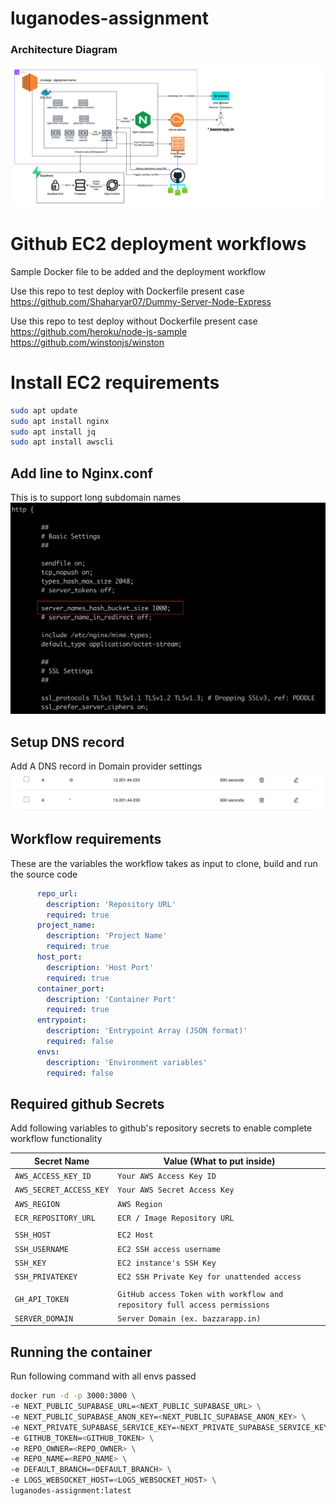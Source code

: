 # luganodes-assignment

### Architecture Diagram
![luganodes-assignment-arch.png](docs%2Fluganodes-assignment-arch.png)
# Github EC2 deployment workflows

Sample Docker file to be added and the deployment workflow

Use this repo to test deploy with Dockerfile present case
https://github.com/Shaharyar07/Dummy-Server-Node-Express

Use this repo to test deploy without Dockerfile present case
https://github.com/heroku/node-js-sample
https://github.com/winstonjs/winston

# Install EC2 requirements

```bash
sudo apt update
sudo apt install nginx
sudo apt install jq
sudo apt install awscli
```

## Add line to Nginx.conf
This is to support long subdomain names
![update_nginx_conf.png](docs%2Fupdate_nginx_conf.png)

## Setup DNS record 
Add A DNS record in Domain provider settings
![add_a_record_in_domain_dns.png](docs%2Fadd_a_record_in_domain_dns.png)

## Workflow requirements

These are the variables the workflow takes as input to clone, build and run the source code
```yaml
      repo_url:
        description: 'Repository URL'
        required: true
      project_name:
        description: 'Project Name'
        required: true
      host_port:
        description: 'Host Port'
        required: true
      container_port:
        description: 'Container Port'
        required: true
      entrypoint:
        description: 'Entrypoint Array (JSON format)'
        required: false
      envs:
        description: 'Environment variables'
        required: false
```

## Required github Secrets
Add following variables to github's repository secrets to enable complete workflow functionality

| Secret Name            | Value (What to put inside)                                                 |
|------------------------|----------------------------------------------------------------------------|
| `AWS_ACCESS_KEY_ID`    | `Your AWS Access Key ID`                                                   |
| `AWS_SECRET_ACCESS_KEY`| `Your AWS Secret Access Key`                                               |
| `AWS_REGION`           | `AWS Region`                                                               |
| `ECR_REPOSITORY_URL`   | `ECR / Image Repository URL`                                               |
|                        |                                                                            |
| `SSH_HOST`             | `EC2 Host`                                                                 |
| `SSH_USERNAME`         | `EC2 SSH access username`                                                  |
| `SSH_KEY`              | `EC2 instance's SSH Key`                                                   |
| `SSH_PRIVATEKEY`       | `EC2 SSH Private Key for unattended access`                                |
|                        |                                                                            |
| `GH_API_TOKEN`         | `GitHub access Token with workflow and repository full access permissions` |
| `SERVER_DOMAIN`        | `Server Domain (ex. bazzarapp.in)`                                         |

## Running the container
Run following command with all envs passed
```bash
docker run -d -p 3000:3000 \
-e NEXT_PUBLIC_SUPABASE_URL=<NEXT_PUBLIC_SUPABASE_URL> \
-e NEXT_PUBLIC_SUPABASE_ANON_KEY=<NEXT_PUBLIC_SUPABASE_ANON_KEY> \
-e NEXT_PRIVATE_SUPABASE_SERVICE_KEY=<NEXT_PRIVATE_SUPABASE_SERVICE_KEY> \
-e GITHUB_TOKEN=<GITHUB_TOKEN> \
-e REPO_OWNER=<REPO_OWNER> \
-e REPO_NAME=<REPO_NAME> \
-e DEFAULT_BRANCH=<DEFAULT_BRANCH> \
-e LOGS_WEBSOCKET_HOST=<LOGS_WEBSOCKET_HOST> \
luganodes-assignment:latest
```

